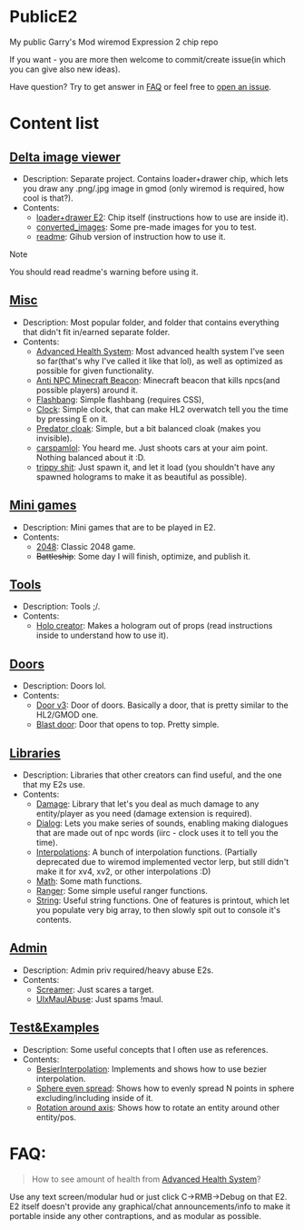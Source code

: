# PublicE2
My public Garry's Mod wiremod Expression 2 chip repo

If you want - you are more then welcome to commit/create issue(in which you can give also new ideas).

Have question? Try to get answer in [FAQ](https://github.com/deltamolfar/PublicE2/edit/main/README.md#faq) or feel free to [open an issue](https://github.com/deltamolfar/PublicE2/issues/new).

# Content list

## [Delta image viewer](https://github.com/deltamolfar/PublicE2/tree/main/delta_image_viewer)
- Description: Separate project. Contains loader+drawer chip, which lets you draw any .png/.jpg image in gmod (only wiremod is required, how cool is that?).
- Contents:
  - [loader+drawer E2](https://github.com/deltamolfar/PublicE2/blob/main/delta_image_viewer/loader%2Bdrawer): Chip itself (instructions how to use are inside it).
  - [converted_images](https://github.com/deltamolfar/PublicE2/tree/main/delta_image_viewer/converted_images): Some pre-made images for you to test.
  - [readme](https://github.com/deltamolfar/PublicE2/blob/main/delta_image_viewer/readme.md): Gihub version of instruction how to use it.

> [!NOTE]
> You should read readme's warning before using it.



## [Misc](https://github.com/deltamolfar/PublicE2/tree/main/misc)
- Description: Most popular folder, and folder that contains everything that didn't fit in/earned separate folder.
- Contents:
  - [Advanced Health System](https://github.com/deltamolfar/PublicE2/blob/main/misc/Advanced_Health_System.txt): Most advanced health system I've seen so far(that's why I've called it like that lol), as well as optimized as possible for given functionality.
  - [Anti NPC Minecraft Beacon](https://github.com/deltamolfar/PublicE2/blob/main/misc/anti-npc_beacon.txt): Minecraft beacon that kills npcs(and possible players) around it.
  - [Flashbang](https://github.com/deltamolfar/PublicE2/blob/main/misc/flashbang.txt): Simple flashbang (requires CSS),
  - [Clock](https://github.com/deltamolfar/PublicE2/blob/main/misc/Simple_Clock.txt): Simple clock, that can make HL2 overwatch tell you the time by pressing E on it.
  - [Predator cloak](https://github.com/deltamolfar/PublicE2/blob/main/misc/predator_cloak.txt): Simple, but a bit balanced cloak (makes you invisible).
  - [carspamlol](https://github.com/deltamolfar/PublicE2/blob/main/misc/carspamlol.txt): You heard me. Just shoots cars at your aim point. Nothing balanced about it :D.
  - [trippy shit](https://github.com/deltamolfar/PublicE2/blob/main/misc/Trippy_shit.txt): Just spawn it, and let it load (you shouldn't have any spawned holograms to make it as beautiful as possible).



## [Mini games](https://github.com/deltamolfar/PublicE2/tree/main/mini-games)
- Description: Mini games that are to be played in E2.
- Contents:
  - [2048](https://github.com/deltamolfar/PublicE2/blob/main/mini-games/2048_by_delta.txt): Classic 2048 game.
  - ~~Battleship~~: Some day I will finish, optimize, and publish it.



## [Tools](https://github.com/deltamolfar/PublicE2/tree/main/tools)
- Description: Tools ;/.
- Contents:
  - [Holo creator](https://github.com/deltamolfar/PublicE2/blob/main/tools/Zone_Holo_Generator_v2.txt): Makes a hologram out of props (read instructions inside to understand how to use it).




## [Doors](https://github.com/deltamolfar/PublicE2/tree/main/doors)
- Description: Doors lol.
- Contents:
  - [Door v3](https://github.com/deltamolfar/PublicE2/blob/main/doors/door_v3.txt): Door of doors. Basically a door, that is pretty similar to the HL2/GMOD one.
  - [Blast door](https://github.com/deltamolfar/PublicE2/blob/main/doors/BlastDoor.txt): Door that opens to top. Pretty simple.



## [Libraries](https://github.com/deltamolfar/PublicE2/tree/main/lib)
- Description: Libraries that other creators can find useful, and the one that my E2s use.
- Contents:
  - [Damage](https://github.com/deltamolfar/PublicE2/blob/main/lib/damage.txt): Library that let's you deal as much damage to any entity/player as you need (damage extension is required).
  - [Dialog](https://github.com/deltamolfar/PublicE2/blob/main/lib/dialog.txt): Lets you make series of sounds, enabling making dialogues that are made out of npc words (iirc - clock uses it to tell you the time).
  - [Interpolations](https://github.com/deltamolfar/PublicE2/blob/main/lib/interp.txt): A bunch of interpolation functions. (Partially deprecated due to wiremod implemented vector lerp, but still didn't make it for xv4, xv2, or other interpolations :D)
  - [Math](https://github.com/deltamolfar/PublicE2/blob/main/lib/math.txt): Some math functions.
  - [Ranger](https://github.com/deltamolfar/PublicE2/blob/main/lib/rangers.txt): Some simple useful ranger functions.
  - [String](https://github.com/deltamolfar/PublicE2/blob/main/lib/string.txt): Useful string functions. One of features is printout, which let you populate very big array, to then slowly spit out to console it's contents.



## [Admin](https://github.com/deltamolfar/PublicE2/tree/main/admin)
- Description: Admin priv required/heavy abuse E2s.
- Contents:
  - [Screamer](https://github.com/deltamolfar/PublicE2/blob/main/admin/Screamer.txt): Just scares a target.
  - [UlxMaulAbuse](https://github.com/deltamolfar/PublicE2/blob/main/admin/ulx_maul_abuse.txt): Just spams !maul.



## [Test&Examples](https://github.com/deltamolfar/PublicE2/tree/main/Test%26Examples)
- Description: Some useful concepts that I often use as references.
- Contents:
  - [BesierInterpolation](https://github.com/deltamolfar/PublicE2/blob/main/Test%26Examples/BesierInterpolation.txt): Implements and shows how to use bezier interpolation.
  - [Sphere even spread](https://github.com/deltamolfar/PublicE2/blob/main/Test%26Examples/EvenSphereSpread.txt): Shows how to evenly spread N points in sphere excluding/including inside of it.
  - [Rotation around axis](https://github.com/deltamolfar/PublicE2/blob/main/Test%26Examples/RotationAroundAxis.txt): Shows how to rotate an entity around other entity/pos.



# FAQ:
>How to see amount of health from [Advanced Health System](https://github.com/deltamolfar/PublicE2/blob/main/misc/Advanced_Health_System.txt)?

Use any text screen/modular hud or just click C->RMB->Debug on that E2. E2 itself doesn't provide any graphical/chat announcements/info to make it portable inside any other contraptions, and as modular as possible.
